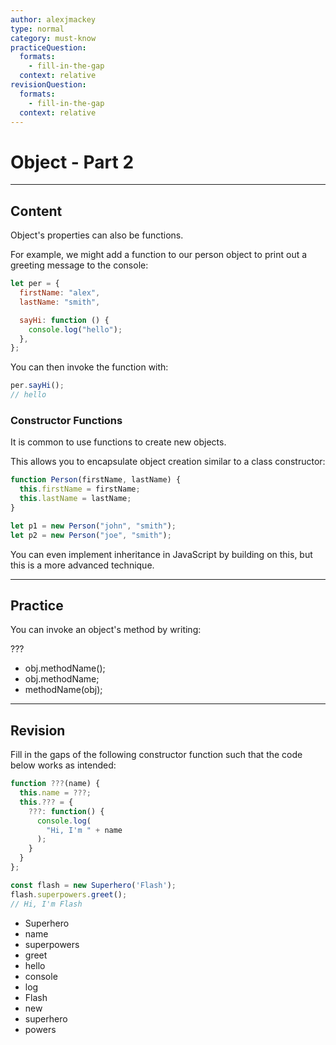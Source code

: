 ```yaml
---
author: alexjmackey
type: normal
category: must-know
practiceQuestion:
  formats:
    - fill-in-the-gap
  context: relative
revisionQuestion:
  formats:
    - fill-in-the-gap
  context: relative
---
```


# Object - Part 2


---

## Content

Object's properties can also be functions.

For example, we might add a function to our person object to print out a greeting message to the console:

```javascript
let per = {
  firstName: "alex",
  lastName: "smith",

  sayHi: function () {
    console.log("hello");
  },
};
```

You can then invoke the function with:

```javascript
per.sayHi();
// hello
```

### Constructor Functions

It is common to use functions to create new objects.

This allows you to encapsulate object creation similar to a class constructor:

```javascript
function Person(firstName, lastName) {
  this.firstName = firstName;
  this.lastName = lastName;
}

let p1 = new Person("john", "smith");
let p2 = new Person("joe", "smith");
```

You can even implement inheritance in JavaScript by building on this, but this is a more advanced technique.


---

## Practice

You can invoke an object's method by writing:

???

- obj.methodName();
- obj.methodName;
- methodName(obj);


---

## Revision

Fill in the gaps of the following constructor function such that the code below works as intended:

```javascript
function ???(name) {
  this.name = ???;
  this.??? = {
    ???: function() {
      console.log(
        "Hi, I'm " + name
      );
    }
  }
};

const flash = new Superhero('Flash');
flash.superpowers.greet();
// Hi, I'm Flash
```

- Superhero
- name
- superpowers
- greet
- hello
- console
- log
- Flash
- new
- superhero
- powers

